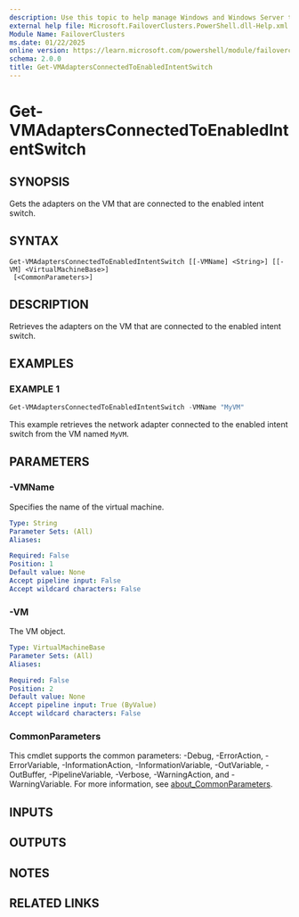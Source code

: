 ```yaml
---
description: Use this topic to help manage Windows and Windows Server technologies with Windows PowerShell.
external help file: Microsoft.FailoverClusters.PowerShell.dll-Help.xml
Module Name: FailoverClusters
ms.date: 01/22/2025
online version: https://learn.microsoft.com/powershell/module/failoverclusters/get-vmadaptersconnectedtoenabledintentswitch?view=windowsserver2025-ps&wt.mc_id=ps-gethelp
schema: 2.0.0
title: Get-VMAdaptersConnectedToEnabledIntentSwitch
---
```


# Get-VMAdaptersConnectedToEnabledIntentSwitch

## SYNOPSIS
Gets the adapters on the VM that are connected to the enabled intent switch.

## SYNTAX

```
Get-VMAdaptersConnectedToEnabledIntentSwitch [[-VMName] <String>] [[-VM] <VirtualMachineBase>]
 [<CommonParameters>]
```

## DESCRIPTION

Retrieves the adapters on the VM that are connected to the enabled intent switch.

## EXAMPLES

### EXAMPLE 1

```powershell
Get-VMAdaptersConnectedToEnabledIntentSwitch -VMName "MyVM"
```

This example retrieves the network adapter connected to the enabled intent switch from the VM named
`MyVM`.

## PARAMETERS

### -VMName

Specifies the name of the virtual machine.

```yaml
Type: String
Parameter Sets: (All)
Aliases:

Required: False
Position: 1
Default value: None
Accept pipeline input: False
Accept wildcard characters: False
```

### -VM

The VM object.

```yaml
Type: VirtualMachineBase
Parameter Sets: (All)
Aliases:

Required: False
Position: 2
Default value: None
Accept pipeline input: True (ByValue)
Accept wildcard characters: False
```

### CommonParameters

This cmdlet supports the common parameters: -Debug, -ErrorAction, -ErrorVariable,
-InformationAction, -InformationVariable, -OutVariable, -OutBuffer, -PipelineVariable, -Verbose,
-WarningAction, and -WarningVariable. For more information, see
[about_CommonParameters](/powershell/module/microsoft.powershell.core/about/about_commonparameters).

## INPUTS

## OUTPUTS

## NOTES

## RELATED LINKS
